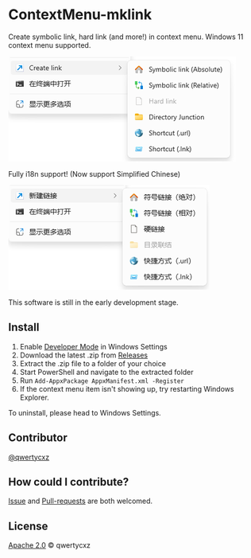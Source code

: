 # ContextMenu-mklink

Create symbolic link, hard link (and more!) in context menu. Windows 11 context menu supported.

![Screenshot to English](assets/English.png)

Fully i18n support! (Now support Simplified Chinese)

![Screenshot to Chinese](assets/Chinese.png)

This software is still in the early development stage.

## Install

1. Enable [Developer Mode](https://learn.microsoft.com/en-us/windows/apps/get-started/developer-mode-features-and-debugging) in Windows Settings
2. Download the latest .zip from [Releases](https://github.com/qwertycxz/ContextMenu-mklink/releases)
3. Extract the .zip file to a folder of your choice
4. Start PowerShell and navigate to the extracted folder
5. Run `Add-AppxPackage AppxManifest.xml -Register`
6. If the context menu item isn't showing up, try restarting Windows Explorer.

To uninstall, please head to Windows Settings.

## Contributor

[@qwertycxz](https://github.com/qwertycxz)

## How could I contribute?

[Issue](https://github.com/qwertycxz/ContextMenu-mklink/issues) and [Pull-requests](https://github.com/qwertycxz/ContextMenu-mklink/pulls) are both welcomed.

## License

[Apache 2.0](LICENSE) © qwertycxz
